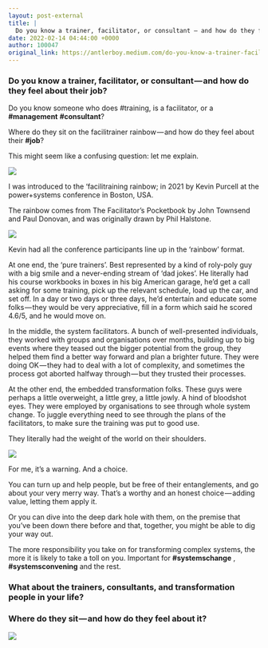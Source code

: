 ```yaml
---
layout: post-external
title: |
  Do you know a trainer, facilitator, or consultant — and how do they feel about their job?
date: 2022-02-14 04:44:00 +0000
author: 100047
original_link: https://antlerboy.medium.com/do-you-know-a-trainer-facilitator-or-consultant-and-how-do-they-feel-about-their-job-b1cae3f926ec?source=rss-97852f5a56ae------2
---
```


### Do you know a trainer, facilitator, or consultant — and how do they feel about their job?

Do you know someone who does #training, is a facilitator, or a **#management**  **#consultant**?

Where do they sit on the facilitrainer rainbow — and how do they feel about their  **#job**?

This might seem like a confusing question: let me explain.

![](https://cdn-images-1.medium.com/max/1024/1*sp9U3FJWXIiGcZ3mCO6y8g.png)

I was introduced to the ‘facilitraining rainbow; in 2021 by Kevin Purcell at the power+systems conference in Boston, USA.

The rainbow comes from The Facilitator’s Pocketbook by John Townsend and Paul Donovan, and was originally drawn by Phil Halstone.

![](https://cdn-images-1.medium.com/max/1024/1*u8n9pgxLedCmjqytjcvVCA.png)

Kevin had all the conference participants line up in the ‘rainbow’ format.

At one end, the ‘pure trainers’. Best represented by a kind of roly-poly guy with a big smile and a never-ending stream of ‘dad jokes’. He literally had his course workbooks in boxes in his big American garage, he’d get a call asking for some training, pick up the relevant schedule, load up the car, and set off. In a day or two days or three days, he’d entertain and educate some folks — they would be very appreciative, fill in a form which said he scored 4.6/5, and he would move on.

In the middle, the system facilitators. A bunch of well-presented individuals, they worked with groups and organisations over months, building up to big events where they teased out the bigger potential from the group, they helped them find a better way forward and plan a brighter future. They were doing OK — they had to deal with a lot of complexity, and sometimes the process got aborted halfway through — but they trusted their processes.

At the other end, the embedded transformation folks. These guys were perhaps a little overweight, a little grey, a little jowly. A hind of bloodshot eyes. They were employed by organisations to see through whole system change. To juggle everything need to see through the plans of the facilitators, to make sure the training was put to good use.

They literally had the weight of the world on their shoulders.

![](https://cdn-images-1.medium.com/max/1024/0*aNBLBApx-X_6SVA7)

For me, it’s a warning. And a choice.

You can turn up and help people, but be free of their entanglements, and go about your very merry way. That’s a worthy and an honest choice — adding value, letting them apply it.

Or you can dive into the deep dark hole with them, on the premise that you’ve been down there before and that, together, you might be able to dig your way out.

The more responsibility you take on for transforming complex systems, the more it is likely to take a toll on you. Important for **#systemschange** , **#systemsconvening** and the rest.

### **What about the trainers, consultants, and transformation people in your life?**

### **Where do they sit — and how do they feel about it?**
 ![](https://medium.com/_/stat?event=post.clientViewed&referrerSource=full_rss&postId=b1cae3f926ec)
